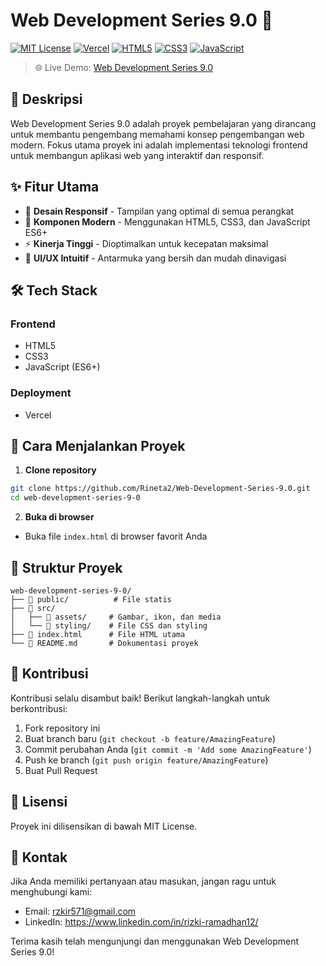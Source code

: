 # Web Development Series 9.0 🚀

[![MIT License](https://img.shields.io/badge/License-MIT-green.svg)](https://choosealicense.com/licenses/mit/)
[![Vercel](https://img.shields.io/badge/vercel-%23000000.svg?style=flat&logo=vercel&logoColor=white)](https://vercel.com)
[![HTML5](https://img.shields.io/badge/html5-%23E34F26.svg?style=flat&logo=html5&logoColor=white)](https://html.spec.whatwg.org/)
[![CSS3](https://img.shields.io/badge/css3-%231572B6.svg?style=flat&logo=css3&logoColor=white)](https://www.w3.org/Style/CSS/)
[![JavaScript](https://img.shields.io/badge/javascript-%23323330.svg?style=flat&logo=javascript&logoColor=%23F7DF1E)](https://developer.mozilla.org/en-US/docs/Web/JavaScript)

> 🌐 Live Demo: [Web Development Series 9.0](your-demo-link-here)

## 📝 Deskripsi

Web Development Series 9.0 adalah proyek pembelajaran yang dirancang untuk membantu pengembang memahami konsep pengembangan web modern. Fokus utama proyek ini adalah implementasi teknologi frontend untuk membangun aplikasi web yang interaktif dan responsif.

## ✨ Fitur Utama

- 📱 **Desain Responsif** - Tampilan yang optimal di semua perangkat
- 🎯 **Komponen Modern** - Menggunakan HTML5, CSS3, dan JavaScript ES6+
- ⚡ **Kinerja Tinggi** - Dioptimalkan untuk kecepatan maksimal
- 🎨 **UI/UX Intuitif** - Antarmuka yang bersih dan mudah dinavigasi

## 🛠️ Tech Stack

### Frontend
- HTML5
- CSS3
- JavaScript (ES6+)

### Deployment
- Vercel

## 🚀 Cara Menjalankan Proyek

1. **Clone repository**

```bash
git clone https://github.com/Rineta2/Web-Development-Series-9.0.git
cd web-development-series-9-0
```

2. **Buka di browser**
- Buka file `index.html` di browser favorit Anda

## 📁 Struktur Proyek

```
web-development-series-9-0/
├── 📂 public/          # File statis
├── 📂 src/
│   ├── 📂 assets/     # Gambar, ikon, dan media
│   └── 📂 styling/    # File CSS dan styling
├── 📄 index.html      # File HTML utama
└── 📄 README.md       # Dokumentasi proyek
```

## 🤝 Kontribusi

Kontribusi selalu disambut baik! Berikut langkah-langkah untuk berkontribusi:

1. Fork repository ini
2. Buat branch baru (`git checkout -b feature/AmazingFeature`)
3. Commit perubahan Anda (`git commit -m 'Add some AmazingFeature'`)
4. Push ke branch (`git push origin feature/AmazingFeature`)
5. Buat Pull Request

## 📄 Lisensi

Proyek ini dilisensikan di bawah MIT License.

## 📧 Kontak

Jika Anda memiliki pertanyaan atau masukan, jangan ragu untuk menghubungi kami:

- Email: rzkir571@gmail.com
- LinkedIn: https://www.linkedin.com/in/rizki-ramadhan12/

Terima kasih telah mengunjungi dan menggunakan Web Development Series 9.0!